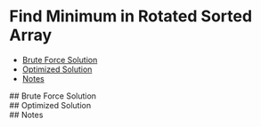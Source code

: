 # Find Minimum in Rotated Sorted Array
* [Brute Force Solution](#bruteforce)
* [Optimized Solution](#optimized)
* [Notes](#notes)

<a id="bruteforce"/>
## Brute Force Solution
<br>

<a id="optimized"/>
## Optimized Solution
<br>

<a id="notes"/>
## Notes
<br>
